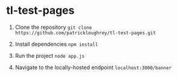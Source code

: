 # tl-test-pages
1. Clone the repository
`git clone https://github.com/patrickloughrey/tl-test-pages.git`

2. Install dependencies 
`npm install`

3. Run the project
`node app.js`

4. Navigate to the locally-hosted endpoint
`localhost:3000/banner`